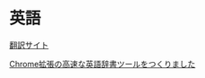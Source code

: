 
# 英語

[翻訳サイト](http://trej.tokyo.ssg.fujitsu.com/ots_v2/views/ja/)

[Chrome拡張の高速な英語辞書ツールをつくりました](https://qiita.com/wtetsu/items/c43232c6c44918e977c9)
